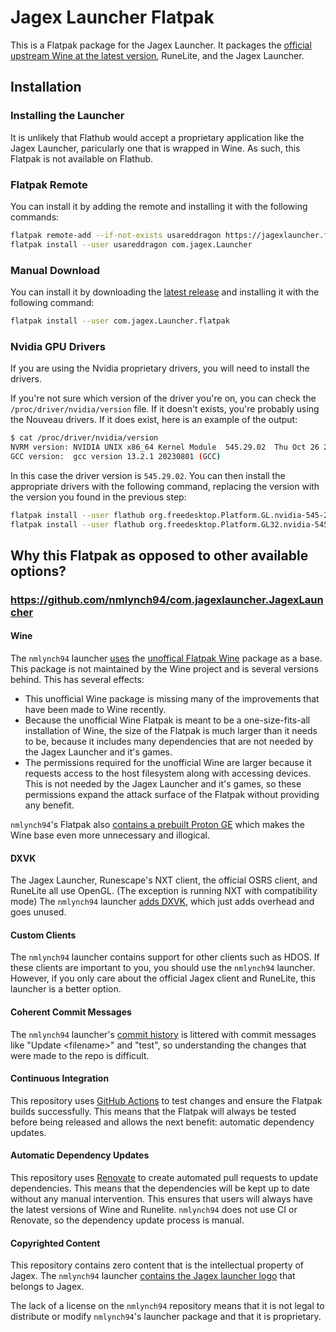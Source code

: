 # Jagex Launcher Flatpak

This is a Flatpak package for the Jagex Launcher. It packages the [official upstream Wine at the latest version](#why-this-flatpak-as-opposed-to-other-available-options), RuneLite, and the Jagex Launcher.

## Installation

### Installing the Launcher

It is unlikely that Flathub would accept a proprietary application like the Jagex Launcher, paricularly one that is wrapped in Wine. As such, this Flatpak is not available on Flathub.

### Flatpak Remote

You can install it by adding the remote and installing it with the following commands:

```bash
flatpak remote-add --if-not-exists usareddragon https://jagexlauncher.flatpak.mcswain.dev/.flatpakrepo
flatpak install --user usareddragon com.jagex.Launcher
```

### Manual Download

You can install it by downloading the [latest release](https://github.com/USA-RedDragon/jagex-launcher-flatpak/releases/latest) and installing it with the following command:

```bash
flatpak install --user com.jagex.Launcher.flatpak
```

### Nvidia GPU Drivers

If you are using the Nvidia proprietary drivers, you will need to install the drivers.

If you're not sure which version of the driver you're on, you can check the `/proc/driver/nvidia/version` file. If it doesn't exists, you're probably using the Nouveau drivers. If it does exist, here is an example of the output:

```bash
$ cat /proc/driver/nvidia/version
NVRM version: NVIDIA UNIX x86_64 Kernel Module  545.29.02  Thu Oct 26 21:21:38 UTC 2023
GCC version:  gcc version 13.2.1 20230801 (GCC)
```

In this case the driver version is `545.29.02`. You can then install the appropriate drivers with the following command, replacing the version with the version you found in the previous step:

```bash
flatpak install --user flathub org.freedesktop.Platform.GL.nvidia-545-29-02/x86_64
flatpak install --user flathub org.freedesktop.Platform.GL32.nvidia-545-29-02/x86_64
```

## Why this Flatpak as opposed to other available options?

### <https://github.com/nmlynch94/com.jagexlauncher.JagexLauncher>

#### Wine

The `nmlynch94` launcher [uses](https://github.com/nmlynch94/com.jagexlauncher.JagexLauncher/blob/6e1b5bf4c78b707bcb15d6f85d8b48e0337b7525/com.jagex.Launcher.yml#L21-L23) the [unoffical Flatpak Wine](https://github.com/flathub/org.winehq.Wine) package as a base. This package is not maintained by the Wine project and is several versions behind. This has several effects:

- This unofficial Wine package is missing many of the improvements that have been made to Wine recently.
- Because the unofficial Wine Flatpak is meant to be a one-size-fits-all installation of Wine, the size of the Flatpak is much larger than it needs to be, because it includes many dependencies that are not needed by the Jagex Launcher and it's games.
- The permissions required for the unofficial Wine are larger because it requests access to the host filesystem along with accessing devices. This is not needed by the Jagex Launcher and it's games, so these permissions expand the attack surface of the Flatpak without providing any benefit.

`nmlynch94`'s Flatpak also [contains a prebuilt Proton GE](https://github.com/nmlynch94/com.jagexlauncher.JagexLauncher/blob/35b90122cffb994bf506d0d36939bdb14c308973/com.jagex.Launcher.yml#L55-L65) which makes the Wine base even more unnecessary and illogical.

#### DXVK

The Jagex Launcher, Runescape's NXT client, the official OSRS client, and RuneLite all use OpenGL. (The exception is running NXT with compatibility mode) The `nmlynch94` launcher [adds DXVK](https://github.com/nmlynch94/com.jagexlauncher.JagexLauncher/blob/35b90122cffb994bf506d0d36939bdb14c308973/com.jagex.Launcher.yml#L99-L108), which just adds overhead and goes unused.

#### Custom Clients

The `nmlynch94` launcher contains support for other clients such as HDOS. If these clients are important to you, you should use the `nmlynch94` launcher. However, if you only care about the official Jagex client and RuneLite, this launcher is a better option.

#### Coherent Commit Messages

The `nmlynch94` launcher's [commit history](https://github.com/nmlynch94/com.jagexlauncher.JagexLauncher/commits/35b90122cffb994bf506d0d36939bdb14c308973) is littered with commit messages like "Update &lt;filename&gt;" and "test", so understanding the changes that were made to the repo is difficult.

#### Continuous Integration

This repository uses [GitHub Actions](https://github.com/features/actions) to test changes and ensure the Flatpak builds successfully. This means that the Flatpak will always be tested before being released and allows the next benefit: automatic dependency updates.

#### Automatic Dependency Updates

This repository uses [Renovate](https://www.mend.io/renovate/) to create automated pull requests to update dependencies. This means that the dependencies will be kept up to date without any manual intervention. This ensures that users will always have the latest versions of Wine and Runelite. `nmlynch94` does not use CI or Renovate, so the dependency update process is manual.

#### Copyrighted Content

This repository contains zero content that is the intellectual property of Jagex. The `nmlynch94` launcher [contains the Jagex launcher logo](https://github.com/nmlynch94/com.jagexlauncher.JagexLauncher/blob/6e1b5bf4c78b707bcb15d6f85d8b48e0337b7525/icons/512/512.png) that belongs to Jagex.

The lack of a license on the `nmlynch94` repository means that it is not legal to distribute or modify `nmlynch94`'s launcher package and that it is proprietary.
